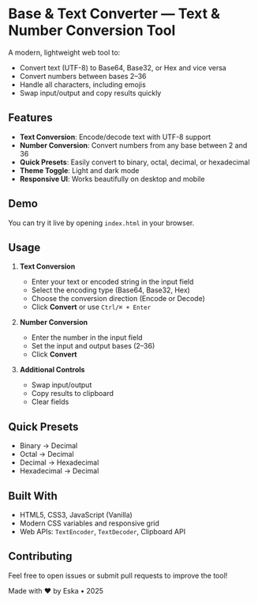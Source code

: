 # Base & Text Converter — Text & Number Conversion Tool

A modern, lightweight web tool to:

- Convert text (UTF-8) to Base64, Base32, or Hex and vice versa  
- Convert numbers between bases 2–36  
- Handle all characters, including emojis  
- Swap input/output and copy results quickly  

## Features

- **Text Conversion**: Encode/decode text with UTF-8 support  
- **Number Conversion**: Convert numbers from any base between 2 and 36  
- **Quick Presets**: Easily convert to binary, octal, decimal, or hexadecimal  
- **Theme Toggle**: Light and dark mode  
- **Responsive UI**: Works beautifully on desktop and mobile  

## Demo

You can try it live by opening `index.html` in your browser.

## Usage

1. **Text Conversion**  
   - Enter your text or encoded string in the input field  
   - Select the encoding type (Base64, Base32, Hex)  
   - Choose the conversion direction (Encode or Decode)  
   - Click **Convert** or use `Ctrl/⌘ + Enter`  

2. **Number Conversion**  
   - Enter the number in the input field  
   - Set the input and output bases (2–36)  
   - Click **Convert**  

3. **Additional Controls**  
   - Swap input/output  
   - Copy results to clipboard  
   - Clear fields  

## Quick Presets

- Binary → Decimal  
- Octal → Decimal  
- Decimal → Hexadecimal  
- Hexadecimal → Decimal  

## Built With

- HTML5, CSS3, JavaScript (Vanilla)  
- Modern CSS variables and responsive grid  
- Web APIs: `TextEncoder`, `TextDecoder`, Clipboard API  

## Contributing

Feel free to open issues or submit pull requests to improve the tool!

Made with ❤️ by Eska • 2025
